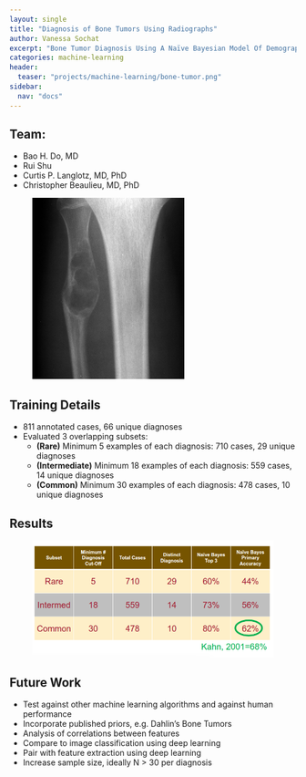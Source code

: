 ```yaml
---
layout: single
title: "Diagnosis of Bone Tumors Using Radiographs"
author: Vanessa Sochat
excerpt: "Bone Tumor Diagnosis Using A Naïve Bayesian Model Of Demographic And Radiographic Features" 
categories: machine-learning
header:
  teaser: "projects/machine-learning/bone-tumor.png"
sidebar:
  nav: "docs"
---
```


## Team:

- Bao H. Do, MD
- Rui Shu
- Curtis P. Langlotz, MD, PhD
- Christopher Beaulieu, MD, PhD

<figure>
  <img src="/images/projects/machine-learning/bone-tumor.png" style="max-height:600px"/>
</figure>


## Training Details

- 811 annotated cases, 66 unique diagnoses
- Evaluated 3 overlapping subsets: 
  - **(Rare)** Minimum 5 examples of each diagnosis:
    710 cases, 29 unique diagnoses
  - **(Intermediate)** Minimum 18 examples of each diagnosis:
     559 cases, 14 unique diagnoses
  - **(Common)** Minimum 30 examples of each diagnosis:
     478 cases, 10 unique diagnoses


## Results

<figure class="align-left">
  <img src="/images/projects/machine-learning/bone-tumor-results.png"/>
</figure>

## Future Work

- Test against other machine learning algorithms and against human performance
- Incorporate published priors, e.g. Dahlin’s Bone Tumors
- Analysis of correlations between features
- Compare to image classification using deep learning
- Pair with feature extraction using deep learning
- Increase sample size, ideally N > 30 per diagnosis
